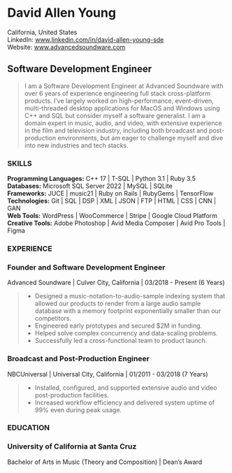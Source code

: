 # David Allen Young <br> 
California, United States <br>
LinkedIn: www.linkedin.com/in/david-allen-young-sde <br>
Website: www.advancedsoundware.com <br>

## Software Development Engineer <br> 
<blockquote>
I am a Software Development Engineer at Advanced Soundware with over 6 years of experience engineering full stack cross-platform products. I’ve largely worked on high-performance, event-driven, multi-threaded desktop applications for MacOS and Windows using C++ and SQL but consider myself a software generalist. I am a domain expert in music, audio, and video, with extensive experience in the film and television industry, including both broadcast and post-production environments, but am eager to challenge myself and dive into new industries and tech stacks.
</blockquote>

### SKILLS 

**Programming Languages:** C++ 17 | T-SQL | Python 3.1 | Ruby 3.5  <br>
**Databases:** Microsoft SQL Server 2022 | MySQL | SQLite  <br>
**Frameworks:** JUCE | music21 | Ruby on Rails | RubyGems | TensorFlow  <br>
**Technologies:** Git | SQL | DSP | XML | JSON | FTP | HTML | CSS | CNN | GAN  <br>
**Web Tools:** WordPress | WooCommerce | Stripe | Google Cloud Platform  <br>
**Creative Tools:** Adobe Photoshop | Avid Media Composer | Avid Pro Tools | Figma  <br>

### EXPERIENCE

### Founder and Software Development Engineer
Advanced Soundware | Culver City, California | 03/2018 - Present (6 Years) 

<blockquote>
<ul>
<li>Designed a music-notation-to-audio-sample indexing system that allowed our products to render from a large audio sample database with a memory footprint exponentially smaller than our competitors.</li>
<li>Engineered early prototypes and secured $2M in funding.</li>
<li>Helped solve complex concurrency and data-scaling problems.</li>
<li>Successfully led a cross-functional team to product launch.</li>
</ul>
</blockquote>

### Broadcast and Post-Production Engineer  <br>
NBCUniversal | Universal City, California | 01/2011 - 03/2018 (7 Years) 

<blockquote>
<ul>
<li>Installed, configured, and supported extensive audio and video post-production facilities.</li>
<li>Increased workflow efficiency and delivered system uptime of 99% even during peak usage.</li>
</ul>
</blockquote>

### EDUCATION

### University of California at Santa Cruz <br>
Bachelor of Arts in Music (Theory and Composition) | Dean’s Award 
